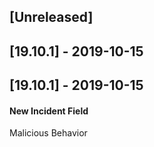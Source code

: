 ## [Unreleased]


## [19.10.1] - 2019-10-15


## [19.10.1] - 2019-10-15
#### New Incident Field
Malicious Behavior